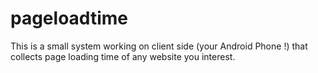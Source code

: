 # pageloadtime

This is a small system working on client side (your Android Phone !) that collects page loading time of any website 
you interest.
